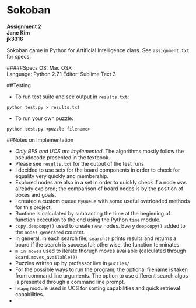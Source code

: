 Sokoban
=======
**Assignment 2**  
**Jane Kim**  
**jk3316**  

Sokoban game in Python for Artificial Intelligence class. See `assignment.txt` for specs.

#####Specs
OS: Mac OSX  
Language: Python 2.7.1
Editor: Sublime Text 3  


##Testing
* To run test suite and see output in `results.txt`:
```
python test.py > results.txt
```

* To run your own puzzle:
```
python test.py <puzzle filename>
```

##Notes on Implementation

* *Only BFS and UCS are implemented*. The algorithms mostly follow the pseudocode presented in the textbook.
* Please see `results.txt` for the output of the test runs
* I decided to use sets for the board components in order to check for equality very quickly and membership. 
* Explored nodes are also in a set in order to quickly check if a node was already explored; the comparison of board nodes is by the position of boxes and goals.
* I created a custom queue `MyQueue` with some useful overloaded methods for this project.
* Runtime is calculated by subtracting the time at the beginning of function execution to the end using the Python `time` module.
* `copy.deepcopy()` used to create new nodes. Every `deepcopy()` added to the `nodes_generated` counter.
* In general, in each search file, `search()` prints results and returns a board if the search is successful; otherwise, the function terminates.
* `m in moves` used to iterate thorugh moves available (calculated through `Board.moves_available()`)
* Puzzles written up by professor live in `puzzles/`
* For the possible ways to run the program, the optional filename is taken from command line arguments. The option to use different search algos is presented through a command line prompt.
* `heapq` module used in UCS for sorting capabilities and quick retrieval capabilities.
* 